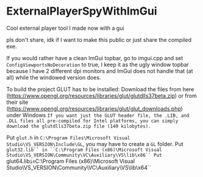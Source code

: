# ExternalPlayerSpyWithImGui
Cool external player tool I made now with a gui

pls don't share, idk if I want to make this public or just share the compiled exe.

If you would rather have a clean ImGui topbar, go to imgui.cpp and set `ConfigViewportsNoDecoration` to true, I keep it as the ugly window topbar because I have 2 different dpi monitors and ImGui does not handle that (at all) while the windowed version does.

To build the project GLUT has to be installed:
Download the files from here (https://www.opengl.org/resources/libraries/glut/glutdlls37beta.zip) or from their site (https://www.opengl.org/resources/libraries/glut/glut_downloads.php) under Windows `If you want just the GLUT header file, the .LIB, and .DLL files all pre-compiled for Intel platforms, you can simply download the glutdlls37beta.zip file (149 kilobytes).`

Put `glut.h` in ``C:\Program Files\Microsoft Visual Studio\VS_VERSION\Include\GL``, you may have to create a ``GL`` folder.
Put `glut32.lib`` in ``C:\Program Files (x86)\Microsoft Visual Studio\VS_VERSION\Community\VC\Auxiliary\VS\lib\x86``
Put `glut64.lib`` in ``C:\Program Files (x86)\Microsoft Visual Studio\VS_VERSION\Community\VC\Auxiliary\VS\lib\x64``
